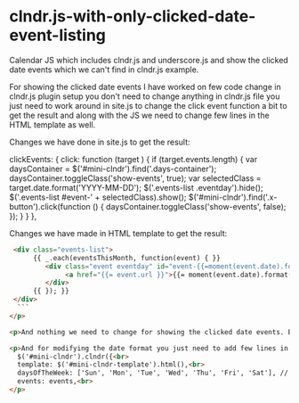 # clndr.js-with-only-clicked-date-event-listing
Calendar JS which includes clndr.js and underscore.js and show the clicked date events which we can't find in clndr.js example.

For showing the clicked date events I have worked on few code change in clndr.js plugin setup you don't need to change anything in clndr.js file you just need to work around in site.js to change the click event function a bit to get the result and along with the JS we need to change few lines in the HTML template as well.

Changes we have done in site.js to get the result:

clickEvents: {
       click: function (target ) {
           if (target.events.length) {
               var daysContainer = $('#mini-clndr').find('.days-container');
               daysContainer.toggleClass('show-events', true);
               var selectedClass = target.date.format('YYYY-MM-DD');
               $('.events-list .eventday').hide();<br>
			   $('.events-list #event-' + selectedClass).show();
               $('#mini-clndr').find('.x-button').click(function () {
                   daysContainer.toggleClass('show-events', false);
               });
           }
       }
   },

   
Changes we have made in HTML template to get the result:
  ```html
   <div class="events-list">
        {{ _.each(eventsThisMonth, function(event) { }}
           <div class="event eventday" id="event-{{=moment(event.date).format('YYYY-MM-DD')}}">
                <a href="{{= event.url }}">{{= moment(event.date).format('Do MMMM') }} - {{= event.title }}</a>
           </div>
        {{ }); }}
   </div>
    ```
</p>

<p>And nothing we need to change for showing the clicked date events. But if you need to show the monthly event then you don't need to do any changes on clndr.js</p>

<p>And for modifying the date format you just need to add few lines in site.js:<br><br>
    $('#mini-clndr').clndr({<br>
    template: $('#mini-clndr-template').html(),<br>
	daysOfTheWeek: ['Sun', 'Mon', 'Tue', 'Wed', 'Thu', 'Fri', 'Sat'], // New added line for short days of the week<br> 
    events: events,<br>
</p>
   
